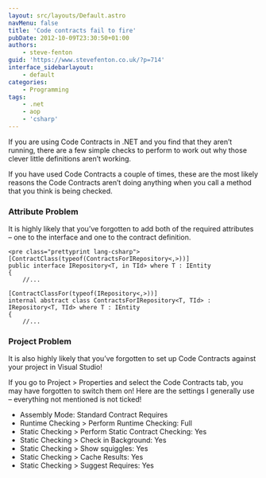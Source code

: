```yaml
---
layout: src/layouts/Default.astro
navMenu: false
title: 'Code contracts fail to fire'
pubDate: 2012-10-09T23:30:50+01:00
authors:
    - steve-fenton
guid: 'https://www.stevefenton.co.uk/?p=714'
interface_sidebarlayout:
    - default
categories:
    - Programming
tags:
    - .net
    - aop
    - 'csharp'
---
```


If you are using Code Contracts in .NET and you find that they aren’t running, there are a few simple checks to perform to work out why those clever little definitions aren’t working.

If you have used Code Contracts a couple of times, these are the most likely reasons the Code Contracts aren’t doing anything when you call a method that you think is being checked.

### Attribute Problem

It is highly likely that you’ve forgotten to add both of the required attributes – one to the interface and one to the contract definition.

```
<pre class="prettyprint lang-csharp">
[ContractClass(typeof(ContractsForIRepository<,>))]
public interface IRepository<T, in TId> where T : IEntity
{
    //...
    
[ContractClassFor(typeof(IRepository<,>))]
internal abstract class ContractsForIRepository<T, TId> : IRepository<T, TId> where T : IEntity
{
    //...
```
### Project Problem

It is also highly likely that you’ve forgotten to set up Code Contracts against your project in Visual Studio!

If you go to Project &gt; Properties and select the Code Contracts tab, you may have forgotten to switch them on! Here are the settings I generally use – everything not mentioned is not ticked!

- Assembly Mode: Standard Contract Requires
- Runtime Checking &gt; Perform Runtime Checking: Full
- Static Checking &gt; Perform Static Contract Checking: Yes
- Static Checking &gt; Check in Background: Yes
- Static Checking &gt; Show squiggles: Yes
- Static Checking &gt; Cache Results: Yes
- Static Checking &gt; Suggest Requires: Yes